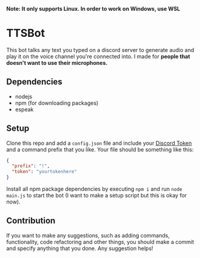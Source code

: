 **Note: It only supports Linux. In order to work on Windows, use WSL**

# TTSBot
  This bot talks any text you typed on a discord server to generate audio and play it on the voice channel you're connected into. I made for **people that doesn't want to use their microphones.**

## Dependencies
  * nodejs
  * npm (for downloading packages)
  * espeak
  
## Setup
Clone this repo and add a `config.json` file and include your [Discord Token](https://discord.com/developers/applications) and a command prefix that you like. Your file should be something like this:
```json
{
  "prefix": "!",
  "token": "yourtokenhere"
}
```
Install all npm package dependencies by executing `npm i` and run `node main.js` to start the bot (I want to make a setup script but this is okay for now).

## Contribution
If you want to make any suggestions, such as adding commands, functionality, code refactoring and other things, you should make a commit and specify anything that you done. Any suggestion helps!
